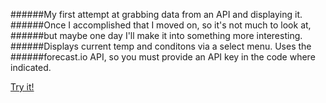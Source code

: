 ######My first attempt at grabbing data from an API and displaying it.  
######Once I accomplished that I moved on, so it's not much to look at,  
######but maybe one day I'll make it into something more interesting.  
######Displays current temp and conditons via a select menu. Uses the  
######forecast.io API, so you must provide an API key in the code where indicated.

[Try it!](https://cdn.rawgit.com/jeffbell9/Weatherman/master/index.html)
